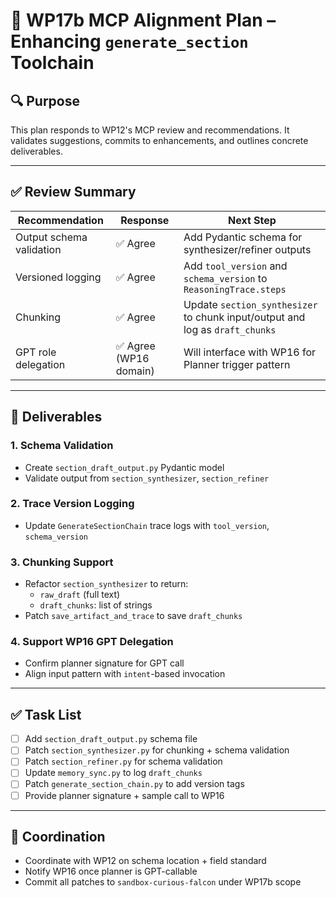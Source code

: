 # 🔧 WP17b MCP Alignment Plan – Enhancing `generate_section` Toolchain

## 🔍 Purpose
This plan responds to WP12's MCP review and recommendations. It validates suggestions, commits to enhancements, and outlines concrete deliverables.

---

## ✅ Review Summary

| Recommendation | Response | Next Step |
|----------------|----------|-----------|
| Output schema validation | ✅ Agree | Add Pydantic schema for synthesizer/refiner outputs |
| Versioned logging | ✅ Agree | Add `tool_version` and `schema_version` to `ReasoningTrace.steps` |
| Chunking | ✅ Agree | Update `section_synthesizer` to chunk input/output and log as `draft_chunks` |
| GPT role delegation | ✅ Agree (WP16 domain) | Will interface with WP16 for Planner trigger pattern |

---

## 🔨 Deliverables

### 1. **Schema Validation**
- Create `section_draft_output.py` Pydantic model
- Validate output from `section_synthesizer`, `section_refiner`

### 2. **Trace Version Logging**
- Update `GenerateSectionChain` trace logs with `tool_version`, `schema_version`

### 3. **Chunking Support**
- Refactor `section_synthesizer` to return:
  - `raw_draft` (full text)
  - `draft_chunks`: list of strings
- Patch `save_artifact_and_trace` to save `draft_chunks`

### 4. **Support WP16 GPT Delegation**
- Confirm planner signature for GPT call
- Align input pattern with `intent`-based invocation

---

## ✅ Task List

- [ ] Add `section_draft_output.py` schema file
- [ ] Patch `section_synthesizer.py` for chunking + schema validation
- [ ] Patch `section_refiner.py` for schema validation
- [ ] Update `memory_sync.py` to log `draft_chunks`
- [ ] Patch `generate_section_chain.py` to add version tags
- [ ] Provide planner signature + sample call to WP16

---

## 🤝 Coordination
- Coordinate with WP12 on schema location + field standard
- Notify WP16 once planner is GPT-callable
- Commit all patches to `sandbox-curious-falcon` under WP17b scope